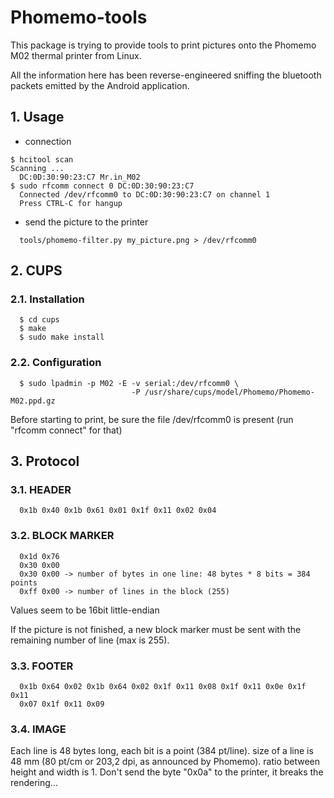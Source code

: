 # Phomemo-tools

This package is trying to provide tools to print pictures onto
the Phomemo M02 thermal printer from Linux.

All the information here has been reverse-engineered sniffing
the bluetooth packets emitted by the Android application.

## 1. Usage

* connection

```
$ hcitool scan
Scanning ...
  DC:0D:30:90:23:C7	Mr.in_M02
$ sudo rfcomm connect 0 DC:0D:30:90:23:C7
  Connected /dev/rfcomm0 to DC:0D:30:90:23:C7 on channel 1
  Press CTRL-C for hangup
```
* send the picture to the printer

```
  tools/phomemo-filter.py my_picture.png > /dev/rfcomm0
```

## 2. CUPS

### 2.1. Installation

```
  $ cd cups
  $ make
  $ sudo make install
```

### 2.2. Configuration

```
  $ sudo lpadmin -p M02 -E -v serial:/dev/rfcomm0 \
                           -P /usr/share/cups/model/Phomemo/Phomemo-M02.ppd.gz
```

Before starting to print, be sure the file /dev/rfcomm0 is present
(run "rfcomm connect" for that)

## 3. Protocol

### 3.1. HEADER

```
  0x1b 0x40 0x1b 0x61 0x01 0x1f 0x11 0x02 0x04
```

### 3.2. BLOCK MARKER
```
  0x1d 0x76
  0x30 0x00
  0x30 0x00 -> number of bytes in one line: 48 bytes * 8 bits = 384 points
  0xff 0x00 -> number of lines in the block (255)
```

  Values seem to be 16bit little-endian

  If the picture is not finished, a new block marker must be sent with
  the remaining number of line (max is 255).

### 3.3. FOOTER
```
  0x1b 0x64 0x02 0x1b 0x64 0x02 0x1f 0x11 0x08 0x1f 0x11 0x0e 0x1f 0x11
  0x07 0x1f 0x11 0x09
```
### 3.4. IMAGE

  Each line is 48 bytes long, each bit is a point (384 pt/line).
  size of a line is 48 mm (80 pt/cm or 203,2 dpi, as announced by Phomemo).
  ratio between height and width is 1.
  Don't send the byte "0x0a" to the printer, it breaks the rendering...
